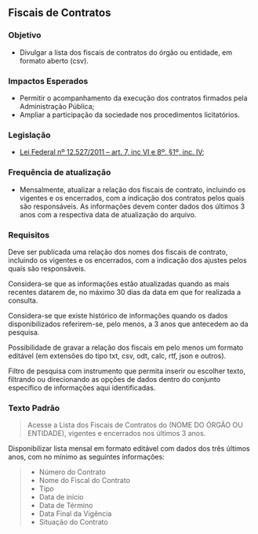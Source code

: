 ## Fiscais de Contratos

###	Objetivo
-	Divulgar a lista dos fiscais de contratos do órgão ou entidade, em formato aberto (csv).

###	Impactos Esperados
-	Permitir o acompanhamento da execução dos contratos firmados pela Administração Pública;
-	Ampliar a participação da sociedade nos procedimentos licitatórios.

###	Legislação
-	[Lei Federal nº 12.527/2011 – art. 7, inc VI e 8º, §1º, inc. IV](http://www.planalto.gov.br/ccivil_03/_ato2011-2014/2011/lei/l12527.htm#art8);

###	Frequência de atualização

- Mensalmente, atualizar a relação dos fiscais de contrato, incluindo os vigentes e os encerrados, com a indicação dos contratos pelos quais são responsáveis. As informações devem conter dados dos últimos 3 anos com a respectiva data de atualização do arquivo.

### Requisitos
Deve ser publicada uma relação dos nomes dos fiscais de contrato, incluindo os vigentes e os encerrados, com a indicação dos ajustes pelos quais são responsáveis.

Considera-se que as informações estão atualizadas quando as mais recentes datarem de, no máximo 30 dias da data em que for realizada a consulta.

Considera-se que existe histórico de informações quando os dados disponibilizados referirem-se, pelo menos, a 3 anos que antecedem ao da pesquisa.

Possibilidade de gravar a relação dos fiscais em pelo menos um formato editável (em extensões do tipo txt, csv, odt, calc, rtf, json e outros).

Filtro de pesquisa com instrumento que permita inserir ou escolher texto, filtrando ou direcionando as opções de dados dentro do conjunto específico de informações aqui identificadas.

###	Texto Padrão
> 
> Acesse a Lista dos Fiscais de Contratos do (NOME DO ÓRGÃO OU ENTIDADE), vigentes e encerrados nos últimos 3 anos.
>

Disponibilizar lista mensal em formato editável com dados dos três últimos anos, com no mínimo as seguintes informações:

> - Número do Contrato
> - Nome do Fiscal do Contrato
> - Tipo
> - Data de início
> - Data de Término
> - Data Final da Vigência
> - Situação do Contrato
